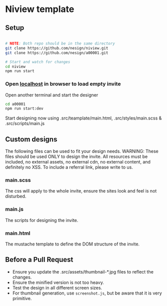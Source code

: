 # Niview template

## Setup

```sh

# NOTE: Both repo should be in the same directory
git clone https://github.com/nesign/niview.git
git clone https://github.com/nesign/a00001.git

# Start and watch for changes
cd niview
npm run start

```

### Open [localhost](http://localhost:4200/?iid=demo1) in browser to load empty invite

Open another terminal and start the designer

```sh
cd a00001
npm run start:dev

```

Start designing now using .src/teamplate/main.html, .src/styles/main.scss & .src/scripts/main.js

## Custom designs

The following files can be used to fit your design needs.
WARNING: These files should be used ONLY to design the invite. All resources must be included, no external assets, no external cdn, no external content, and definitely no XSS. To include a referral link, please write to us.

### main.scss

The css will apply to the whole invite, ensure the sites look and feel is not disturbed.

### main.js

The scripts for designing the invite.

### main.html

The mustache template to define the DOM structure of the invite.

## Before a Pull Request

* Ensure you update the .src/assets/thumbnail-*.jpg files to reflect the changes.
* Ensure the minified version is not too heavy.
* Test the design in all different screen sizes.
* For thumbnail generation, use `screenshot.js`, but be aware that it is very primitive.
